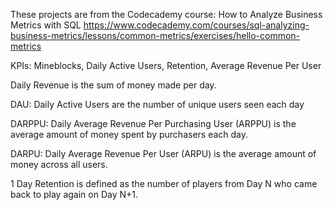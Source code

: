 These projects are from the Codecademy course: How to Analyze Business Metrics with SQL
https://www.codecademy.com/courses/sql-analyzing-business-metrics/lessons/common-metrics/exercises/hello-common-metrics

KPIs: Mineblocks, Daily Active Users, Retention, Average Revenue Per User

Daily Revenue is the sum of money made per day.

DAU: Daily Active Users are the number of unique users seen each day

DARPPU: Daily Average Revenue Per Purchasing User (ARPPU) is the average amount of money spent by purchasers each day.

DARPU: Daily Average Revenue Per User (ARPU) is the average amount of money across all users.

1 Day Retention is defined as the number of players from Day N who came back to play again on Day N+1.
